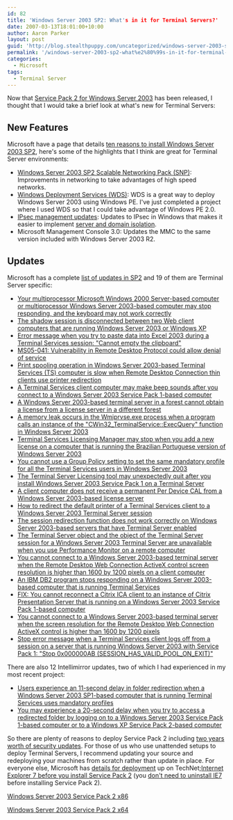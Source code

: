```yaml
---
id: 82
title: 'Windows Server 2003 SP2: What's in it for Terminal Servers?'
date: 2007-03-13T18:01:00+10:00
author: Aaron Parker
layout: post
guid: 'http://blog.stealthpuppy.com/uncategorized/windows-server-2003-sp2-what%e2%80%99s-in-it-for-terminal-servers'
permalink: '/windows-server-2003-sp2-what%e2%80%99s-in-it-for-terminal-servers/'
categories:
  - Microsoft
tags:
  - Terminal Server
---
```

Now that [Service Pack 2 for Windows Server 2003](http://www.microsoft.com/technet/windowsserver/sp2.mspx) has been released, I thought that I would take a brief look at what's new for Terminal Servers:

## New Features

Microsoft have a page that details [ten reasons to install Windows Server 2003 SP2](http://www.microsoft.com/technet/windowsserver/sp2/top-reasons.mspx), here's some of the highlights that I think are great for Terminal Server environments:

  * [Windows Server 2003 SP2 Scalable Networking Pack (SNP)](http://www.microsoft.com/snp): Improvements in networking to take advantages of high speed networks.
  * [Windows Deployment Services (WDS)](http://www.microsoft.com/windowsserver/longhorn/deployment/services.mspx): WDS is a great way to deploy Windows Server 2003 using Windows PE. I've just completed a project where I used WDS so that I could take advantage of Windows PE 2.0.
  * [IPsec management updates](http://support.microsoft.com/kb/914841): Updates to IPsec in Windows that makes it easier to implement [server and domain isolation](http://www.microsoft.com/sdisolation).
  * Microsoft Management Console 3.0: Updates the MMC to the same version included with Windows Server 2003 R2.

## Updates

Microsoft has a complete [list of updates in SP2](http://support.microsoft.com/kb/914962/en-us) and 19 of them are Terminal Server specific:

  * [Your multiprocessor Microsoft Windows 2000 Server-based computer or multiprocessor Windows Server 2003-based computer may stop responding, and the keyboard may not work correctly](http://support.microsoft.com/kb/811211/)
  * [The shadow session is disconnected between two Web client computers that are running Windows Server 2003 or Windows XP](http://support.microsoft.com/kb/896679/)
  * [Error message when you try to paste data into Excel 2003 during a Terminal Services session: "Cannot empty the clipboard"](http://support.microsoft.com/kb/899266/)
  * [MS05-041: Vulnerability in Remote Desktop Protocol could allow denial of service](http://support.microsoft.com/kb/899591/)
  * [Print spooling operation in Windows Server 2003-based Terminal Services (TS) computer is slow when Remote Desktop Connection thin clients use printer redirection](http://support.microsoft.com/kb/900090/)
  * [A Terminal Services client computer may make beep sounds after you connect to a Windows Server 2003 Service Pack 1-based computer](http://support.microsoft.com/kb/901115/)
  * [A Windows Server 2003-based terminal server in a forest cannot obtain a license from a license server in a different forest](http://support.microsoft.com/kb/905687/)
  * [A memory leak occurs in the Wmiprvse.exe process when a program calls an instance of the "CWin32_TerminalService::ExecQuery" function in Windows Server 2003](http://support.microsoft.com/kb/905888/)
  * [Terminal Services Licensing Manager may stop when you add a new license on a computer that is running the Brazilian Portuguese version of Windows Server 2003](http://support.microsoft.com/kb/906207/)
  * [You cannot use a Group Policy setting to set the same mandatory profile for all the Terminal Services users in Windows Server 2003](http://support.microsoft.com/kb/908011/)
  * [The Terminal Server Licensing tool may unexpectedly quit after you install Windows Server 2003 Service Pack 1 on a Terminal Server](http://support.microsoft.com/kb/910088/)
  * [A client computer does not receive a permanent Per Device CAL from a Windows Server 2003-based license server](http://support.microsoft.com/kb/911288/)
  * [How to redirect the default printer of a Terminal Services client to a Windows Server 2003 Terminal Server session](http://support.microsoft.com/kb/911913/)
  * [The session redirection function does not work correctly on Windows Server 2003-based servers that have Terminal Server enabled](http://support.microsoft.com/kb/913948/)
  * [The Terminal Server object and the object of the Terminal Server session for a Windows Server 2003 Terminal Server are unavailable when you use Performance Monitor on a remote computer](http://support.microsoft.com/kb/914539/)
  * [You cannot connect to a Windows Server 2003-based terminal server when the Remote Desktop Web Connection ActiveX control screen resolution is higher than 1600 by 1200 pixels on a client computer](http://support.microsoft.com/kb/915947/)
  * [An IBM DB2 program stops responding on a Windows Server 2003-based computer that is running Terminal Services](http://support.microsoft.com/kb/916667/)
  * [FIX: You cannot reconnect a Citrix ICA client to an instance of Citrix Presentation Server that is running on a Windows Server 2003 Service Pack 1-based computer](http://support.microsoft.com/kb/917046/)
  * [You cannot connect to a Windows Server 2003-based terminal server when the screen resolution for the Remote Desktop Web Connection ActiveX control is higher than 1600 by 1200 pixels](http://support.microsoft.com/kb/918679/)
  * [Stop error message when a Terminal Services client logs off from a session on a server that is running Windows Server 2003 with Service Pack 1: "Stop 0x000000AB (SESSION\_HAS\_VALID\_POOL\_ON_EXIT)"](http://support.microsoft.com/kb/918679/)

There are also 12 Intellimirror updates, two of which I had experienced in my most recent project:

  * [Users experience an 11-second delay in folder redirection when a Windows Server 2003 SP1-based computer that is running Terminal Services uses mandatory profiles](http://support.microsoft.com/kb/919614/)
  * [You may experience a 20-second delay when you try to access a redirected folder by logging on to a Windows Server 2003 Service Pack 1-based computer or to a Windows XP Service Pack 2-based computer](http://support.microsoft.com/kb/899409/)

So there are plenty of reasons to deploy Service Pack 2 including [two years worth of security updates](http://www.microsoft.com/technet/windowsserver/sp2/security-bulletins.mspx). For those of us who use unattended setups to deploy Terminal Servers, I recommend updating your source and redeploying your machines from scratch rather than update in place. For everyone else, Microsoft has [details for deployment](http://technet2.microsoft.com/WindowsServer/en/library/ed5382af-e819-4d33-ace0-225d31b7ab751033.mspx?mfr=true) up on TechNet;[Internet Explorer 7 before you install Service Pack 2](http://technet2.microsoft.com/WindowsServer/en/library/ed5382af-e819-4d33-ace0-225d31b7ab751033.mspx?mfr=true) (you [don't need to uninstall IE7](http://blogs.msdn.com/ie/archive/2007/03/15/windows-server-2003-service-pack-2-released.aspx) before installing Service Pack 2).

[Windows Server 2003 Service Pack 2 x86](http://www.microsoft.com/downloads/details.aspx?FamilyId=95AC1610-C232-4644-B828-C55EEC605D55)

[Windows Server 2003 Service Pack 2 x64](http://www.microsoft.com/downloads/details.aspx?FamilyId=08FEC2F5-6E3B-4E0D-9314-646414D0A421)
